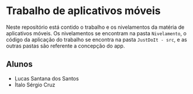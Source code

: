 # Trabalho de aplicativos móveis

Neste repositório está contido o trabalho e os nivelamentos da matéria de aplicativos móveis.
Os nivelamentos se encontram na pasta `Nivelamento`, o código da aplicação do trabalho se encontra na pasta `JustDoIt - src`, e as outras pastas são referente a concepção do app.

## Alunos

- Lucas Santana dos Santos
- Ítalo Sérgio Cruz

